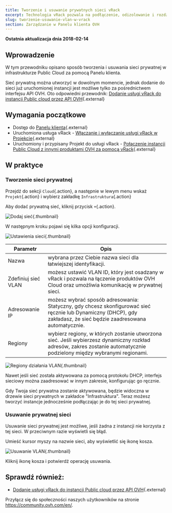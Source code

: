 ```yaml
---
title: Tworzenie i usuwanie prywatnych sieci vRack
excerpt: Technologia vRack pozwala na podłączenie, odizolowanie i rozdzielenie usług OVH w ramach jednej lub kilku prywatnych i zabezpieczonych sieci
slug: tworzenie-usuwanie-vlan-w-vrack
section: Zarządzanie w Panelu klienta OVH
---
```


**Ostatnia aktualizacja dnia 2018-02-14**

## Wprowadzenie

W tym przewodniku opisano sposób tworzenia i usuwania sieci prywatnej w infrastrukturze Public Cloud za pomocą Panelu klienta.

Sieć prywatną można utworzyć w dowolnym momencie, jednak dodanie do sieci już uruchomionej instancji jest możliwe tylko za pośrednictwem interfejsu API OVH.
Oto odpowiedni przewodnik: [Dodanie usługi vRack do instancji Public cloud przez API OVH](https://docs.ovh.com/pl/public-cloud/uruchomienie-vrack-instancje-api-ovh/){.external}



## Wymagania początkowe

- Dostęp do [Panelu klienta](https://www.ovh.com/auth/?action=gotomanager&from=https://www.ovh.pl/&ovhSubsidiary=pl){.external}
- Uruchomiona usługa vRack - [Włączanie i wyłączanie usługi vRack w Projekcie](https://docs.ovh.com/pl/public-cloud/Wlaczanie-wylaczanie-vrack/){.external}
- Uruchomiony i przypisany Projekt do usługi vRack - [Połączenie instancji Public Cloud z innymi produktami OVH za pomocą vRack](https://docs.ovh.com/pl/public-cloud/polaczenie-vrack-public-cloud-inne-uslugi/){.external}



## W praktyce

### Tworzenie sieci prywatnej
Przejdź do sekcji `Cloud`{.action}, a następnie w lewym menu wskaż `Projekt`{.action} i wybierz zakładkę `Infrastruktura`{.action}

Aby dodać prywatną sieć, kliknij przycisk `+`{.action}.

![Dodaj sieć](images/1_add_vlan_PCI.png){.thumbnail}



W następnym kroku pojawi się kilka opcji konfiguracji.

![Ustawienia sieci](images/2_add_priv_net_instance.png){.thumbnail}

Parametr|Opis|
|---|---|
|Nazwa|wybrana przez Ciebie nazwa sieci dla łatwiejszej identyfikacji.|
|Zdefiniuj sieć VLAN|możesz ustawić VLAN ID, który jest osadzany w vRack i pozwala na łączenie produktów OVH Cloud oraz umożliwia komunikację w prywatnej sieci.|
|Adresowanie IP|możesz wybrać sposób adresowania: Statyczny, gdy chcesz skonfigurować sieć ręcznie lub Dynamiczny (DHCP), gdy zakładasz, że sieć będzie zaadresowana automatycznie.|
|Regiony|wybierz regiony, w których zostanie utworzona sieć. Jeśli wybierzesz dynamiczny rozkład adresów, zakres zostanie automatycznie podzielony między wybranymi regionami.|

![Regiony działania VLAN](images/3_VLAN_regions.png){.thumbnail}


Nawet jeśli sieć została aktywowana za pomocą protokołu DHCP, interfejs sieciowy można zaadresować w innym zakresie, konfigurując go ręcznie.

Gdy Twoja sieć prywatna zostanie aktywowana, będzie widoczna w drzewie sieci prywatnych w zakładce "Infrastruktura".
Teraz możesz tworzyć instancje jednocześnie podłączając je do tej sieci prywatnej.

### Usuwanie prywatnej sieci

Usuwanie sieci prywatnej jest możliwe, jeśli żadna z instancji nie korzysta z tej sieci. W przeciwnym razie wyświetli się błąd.

Umieść kursor myszy na nazwie sieci, aby wyświetlić się ikonę kosza.

![Usuwanie VLAN](images/4_VLAN_delete.png){.thumbnail}

Kliknij ikonę kosza i potwierdź operację usuwania.



## Sprawdź również:

- [Dodanie usługi vRack do instancji Public cloud przez API OVH](https://docs.ovh.com/pl/public-cloud/uruchomienie-vrack-instancje-api-ovh/){.external}


Przyłącz się do społeczności naszych użytkowników na stronie <https://community.ovh.com/en/>.

